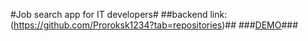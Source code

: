 
#Job search app for IT developers#
##backend link:(https://github.com/Proroksk1234?tab=repositories)##
###[DEMO](https://lazy1220.github.io/search-board/)###
